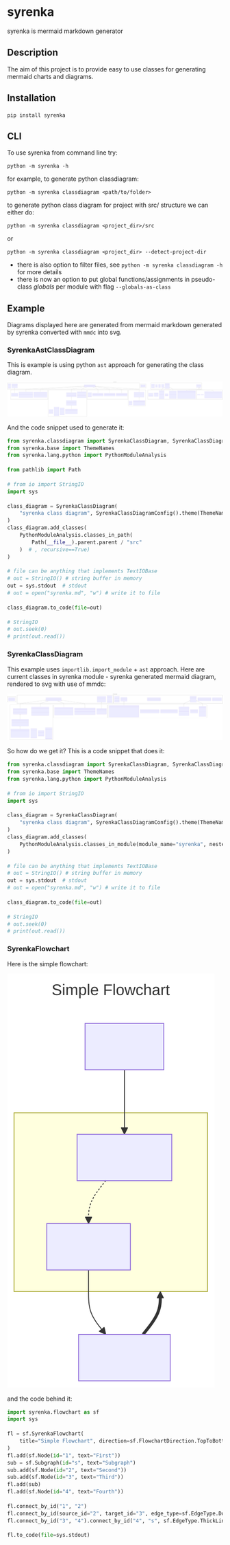 # syrenka
syrenka is mermaid markdown generator

## Description

The aim of this project is to provide easy to use classes for generating mermaid charts and diagrams.

## Installation

`pip install syrenka`

## CLI

To use syrenka from command line try:

```
python -m syrenka -h
```

for example, to generate python classdiagram:
```
python -m syrenka classdiagram <path/to/folder>
```

to generate python class diagram for project with src/ structure we can either do:
```
python -m syrenka classdiagram <project_dir>/src
```
or
```
python -m syrenka classdiagram <project_dir> --detect-project-dir
```

- there is also option to filter files, see `python -m syrenka classdiagram -h` for more details
- there is now an option to put global functions/assignments in pseudo-class _globals_ per module with flag `--globals-as-class`


## Example

Diagrams displayed here are generated from mermaid markdown generated by syrenka converted with `mmdc` into svg.

### SyrenkaAstClassDiagram
This is example is using python `ast` approach for generating the class diagram.

<!-- EX3_MERMAID_DIAGRAM_BEGIN -->
![SyrenkaAstClassDiagram](https://raw.githubusercontent.com/bartlomiejcieszkowski/syrenka/refs/heads/main/syrenka_diagram-3.svg "SyrenkaAstClassDiagram")
<!-- EX3_MERMAID_DIAGRAM_END -->

And the code snippet used to generate it:

<!-- EX3_SYRENKA_CODE_BEGIN -->
```python
from syrenka.classdiagram import SyrenkaClassDiagram, SyrenkaClassDiagramConfig
from syrenka.base import ThemeNames
from syrenka.lang.python import PythonModuleAnalysis

from pathlib import Path

# from io import StringIO
import sys

class_diagram = SyrenkaClassDiagram(
    "syrenka class diagram", SyrenkaClassDiagramConfig().theme(ThemeNames.neutral)
)
class_diagram.add_classes(
    PythonModuleAnalysis.classes_in_path(
        Path(__file__).parent.parent / "src"
    )  # , recursive==True)
)

# file can be anything that implements TextIOBase
# out = StringIO() # string buffer in memory
out = sys.stdout  # stdout
# out = open("syrenka.md", "w") # write it to file

class_diagram.to_code(file=out)

# StringIO
# out.seek(0)
# print(out.read())
```
<!-- EX3_SYRENKA_CODE_END -->

### SyrenkaClassDiagram
This example uses `importlib.import_module` + `ast` approach.
Here are current classes in syrenka module - syrenka generated mermaid diagram, rendered to svg with use of mmdc:

<!-- EX1_MERMAID_DIAGRAM_BEGIN -->
![SyrenkaClassDiagram](https://raw.githubusercontent.com/bartlomiejcieszkowski/syrenka/refs/heads/main/syrenka_diagram-1.svg "SyrenkaClassDiagram")
<!-- EX1_MERMAID_DIAGRAM_END -->

So how do we get it?
This is a code snippet that does it:

<!-- EX1_SYRENKA_CODE_BEGIN -->
```python
from syrenka.classdiagram import SyrenkaClassDiagram, SyrenkaClassDiagramConfig
from syrenka.base import ThemeNames
from syrenka.lang.python import PythonModuleAnalysis

# from io import StringIO
import sys

class_diagram = SyrenkaClassDiagram(
    "syrenka class diagram", SyrenkaClassDiagramConfig().theme(ThemeNames.neutral)
)
class_diagram.add_classes(
    PythonModuleAnalysis.classes_in_module(module_name="syrenka", nested=True)
)

# file can be anything that implements TextIOBase
# out = StringIO() # string buffer in memory
out = sys.stdout  # stdout
# out = open("syrenka.md", "w") # write it to file

class_diagram.to_code(file=out)

# StringIO
# out.seek(0)
# print(out.read())
```
<!-- EX1_SYRENKA_CODE_END -->

### SyrenkaFlowchart

Here is the simple flowchart:

<!-- EX2_MERMAID_DIAGRAM_BEGIN -->
![SyrenkaFlowchart](https://raw.githubusercontent.com/bartlomiejcieszkowski/syrenka/refs/heads/main/syrenka_diagram-2.svg "SyrenkaFlowchart")
<!-- EX2_MERMAID_DIAGRAM_END -->

and the code behind it:

<!-- EX2_SYRENKA_CODE_BEGIN -->
```python
import syrenka.flowchart as sf
import sys

fl = sf.SyrenkaFlowchart(
    title="Simple Flowchart", direction=sf.FlowchartDirection.TopToBottom
)
fl.add(sf.Node(id="1", text="First"))
sub = sf.Subgraph(id="s", text="Subgraph")
sub.add(sf.Node(id="2", text="Second"))
sub.add(sf.Node(id="3", text="Third"))
fl.add(sub)
fl.add(sf.Node(id="4", text="Fourth"))

fl.connect_by_id("1", "2")
fl.connect_by_id(source_id="2", target_id="3", edge_type=sf.EdgeType.DottedLink)
fl.connect_by_id("3", "4").connect_by_id("4", "s", sf.EdgeType.ThickLink)

fl.to_code(file=sys.stdout)
```
<!-- EX2_SYRENKA_CODE_END -->
